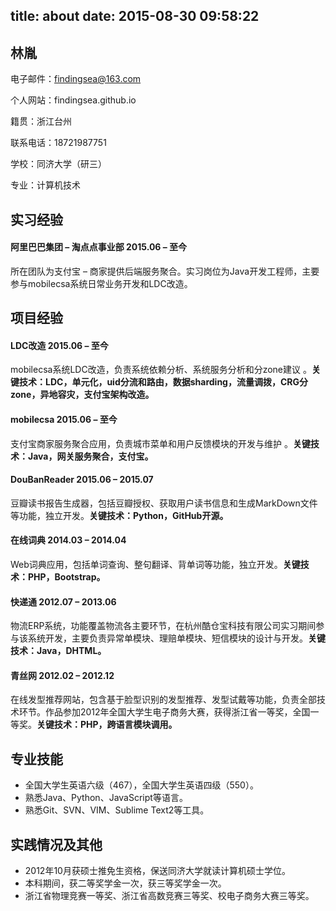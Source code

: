 title: about
date: 2015-08-30 09:58:22
---
## 林胤
电子邮件：findingsea@163.com                                                                        

个人网站：findingsea.github.io籍贯：浙江台州                                                                                                    

联系电话：18721987751学校：同济大学（研三）                                                                                 

专业：计算机技术## 实习经验#### 阿里巴巴集团 – 淘点点事业部	2015.06 – 至今所在团队为支付宝 – 商家提供后端服务聚合。实习岗位为Java开发工程师，主要参与mobilecsa系统日常业务开发和LDC改造。## 项目经验#### LDC改造	2015.06 – 至今mobilecsa系统LDC改造，负责系统依赖分析、系统服务分析和分zone建议 。**关键技术：LDC，单元化，uid分流和路由，数据sharding，流量调拨，CRG分zone，异地容灾，支付宝架构改造。**#### mobilecsa	2015.06 – 至今支付宝商家服务聚合应用，负责城市菜单和用户反馈模块的开发与维护 。**关键技术：Java，网关服务聚合，支付宝。**#### DouBanReader	2015.06 – 2015.07豆瓣读书报告生成器，包括豆瓣授权、获取用户读书信息和生成MarkDown文件等功能，独立开发。**关键技术：Python，GitHub开源。**#### 在线词典	2014.03 – 2014.04Web词典应用，包括单词查询、整句翻译、背单词等功能，独立开发。**关键技术：PHP，Bootstrap。**#### 快递通	2012.07 – 2013.06物流ERP系统，功能覆盖物流各主要环节，在杭州酷仓宝科技有限公司实习期间参与该系统开发，主要负责异常单模块、理赔单模块、短信模块的设计与开发。**关键技术：Java，DHTML。**#### 青丝网	2012.02 – 2012.12在线发型推荐网站，包含基于脸型识别的发型推荐、发型试戴等功能，负责全部技术环节。作品参加2012年全国大学生电子商务大赛，获得浙江省一等奖，全国一等奖。**关键技术：PHP，跨语言模块调用。**## 专业技能* 全国大学生英语六级（467），全国大学生英语四级（550）。* 熟悉Java、Python、JavaScript等语言。* 熟悉Git、SVN、VIM、Sublime Text2等工具。## 实践情况及其他* 2012年10月获硕士推免生资格，保送同济大学就读计算机硕士学位。* 本科期间，获二等奖学金一次，获三等奖学金一次。* 浙江省物理竞赛一等奖、浙江省高数竞赛三等奖、校电子商务大赛三等奖。